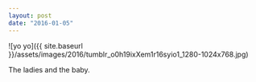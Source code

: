 ```yaml
---
layout: post
date: "2016-01-05"
---
```


![yo yo]({{ site.baseurl }}/assets/images/2016/tumblr_o0h19ixXem1r16syio1_1280-1024x768.jpg)

The ladies and the baby.
